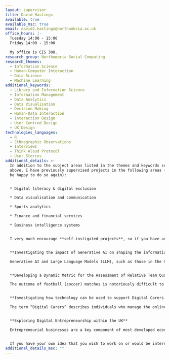 ```yaml
---
layout: supervisor
title: David Hastings
available: true
available_msc: true
email: david2.hastings@northumbria.ac.uk
office_hours: |-
  Tuesday 14:00 - 15:00
  Friday 14:00 - 15:00

  My office is CIS 308. 
research_group: Northumbria Social Computing
research_themes:
  - Information Science
  - Human-Computer Interaction
  - Data Science
  - Machine Learning
additional_keywords:
  - Library and Information Science
  - Information Management
  - Data Analytics
  - Data Visualisation
  - Decision Making
  - Human-Data Interaction
  - Interaction Design
  - User Centred Design
  - UX Design
technologies_languages:
  - R
  - Ethnographic Observations
  - Interviews
  - Think Aloud Protocol
  - User Stories
additional_details: >-
  In addition to the subject areas listed in the themes and keywords sections
  above, I have previously supervised projects in the following areas (and would
  be happy to do so again):


  * Digital literacy & digital exclusion

  * Data visualisation and communication

  * Sports analytics

  * Finance and financial services

  * Business intelligence systems


  I very much encourage **self-instigated projects**, so if you have an idea for your project (ideally as a *core question* that you would like to answer, or a *phenomenon* that you would like to investigate) that you feel aligns with my interests, then please get in touch, and we can arrange a discussion. Alternatively, you may wish to choose one of the projects below: 


  **Investigating the impact of Generative AI on shaping the information ecosystem of students.** 

  Generative AI and Large Language Models (LLM), such as those in the GPT family, hold tremendous transformative potential. The way in which those involved in higher education (HE) gain access to information has evolved dramatically over the years, from using printed texts as the basis for information acquisition through to the early internet and onto modern search engines; LLMs may well serve as the next step on that path, able to provide consolidated information with only simple prompts as input. This project will investigate how the use of Generative AI and LLMs is shaping the information access and organisation habits of students in HE, and what that means for judgements around the value, legitimacy and relevancy of information. 


  **Developing a Dynamic Metric for the Assessment of Relative Team Quality in Football**

  The outcome of football (soccer) matches is notoriously difficult to predict. This difficulty is a result of the low-scoring, high-variance nature of the sport, but there has still been effort put into the development of methods to predict match outcomes as effectively as possible. Influenced by metrics such as Elo rating in chess, and credit ratings provided by firms such as Moody’s, this project proposes the development of a new comparative evaluation metric that produces a near real-time ranking of relative team quality. It is anticipated that the new metric will be developed from publicly available records of match outcomes, while the validity of the metric may be tested by real-world outcome analysis using a comparison of expected and actual results. 


  **Investigating how technology can be used to support Digital Carers.**

  The term “Digital Carers” describes individuals who manage the online affairs of others who are less digitally literate, typically a family member or friend. Digital carers do not receive significant attention in the media or in policy, as their efforts usually remain unseen. This project will investigate technologies that can be used to support digital carers, identifying novel solutions which are able to improve the quality of life both for the carers and the individuals that they assist.  


  **Exploring Digital Entrepreneurship within the UK**

  Entrepreneurial businesses are a key component of most developed economies, contributing to wealth creation, job creation, and innovation efforts. In recent years, the rise of digital businesses has transformed the entrepreneurial landscape, lowering barriers to entry, and creating new opportunities for firms operating in the virtual and digital spheres. Using data collected by the Global Entrepreneurship Monitor, this project will focus on UK-based businesses and will investigate the extent and nature of digital entrepreneurship, exploring the factors which contribute to positive outcomes for businesses of this nature.   


  If you have your own idea that you wish to work on or would be interested in working on the projects listed above, please get in touch at **david2.hastings@northumbria.ac.uk**, and we can arrange a meeting to discuss it further. Thanks!
additional_details_msc: ""
---
```


